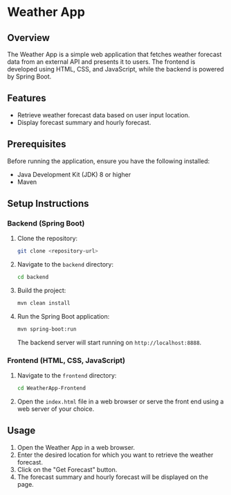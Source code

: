 # Weather App

## Overview

The Weather App is a simple web application that fetches weather forecast data from an external API and presents it to users. The frontend is developed using HTML, CSS, and JavaScript, while the backend is powered by Spring Boot.

## Features

- Retrieve weather forecast data based on user input location.
- Display forecast summary and hourly forecast.

## Prerequisites

Before running the application, ensure you have the following installed:

- Java Development Kit (JDK) 8 or higher
- Maven

## Setup Instructions

### Backend (Spring Boot)

1. Clone the repository:

   ```bash
   git clone <repository-url>
   ```

2. Navigate to the `backend` directory:

   ```bash
   cd backend
   ```

3. Build the project:

   ```bash
   mvn clean install
   ```

4. Run the Spring Boot application:

   ```bash
   mvn spring-boot:run
   ```

   The backend server will start running on `http://localhost:8888`.

### Frontend (HTML, CSS, JavaScript)

1. Navigate to the `frontend` directory:

   ```bash
   cd WeatherApp-Frontend
   ```

2. Open the `index.html` file in a web browser or serve the front end using a web server of your choice.

## Usage

1. Open the Weather App in a web browser.
2. Enter the desired location for which you want to retrieve the weather forecast.
3. Click on the "Get Forecast" button.
4. The forecast summary and hourly forecast will be displayed on the page.
